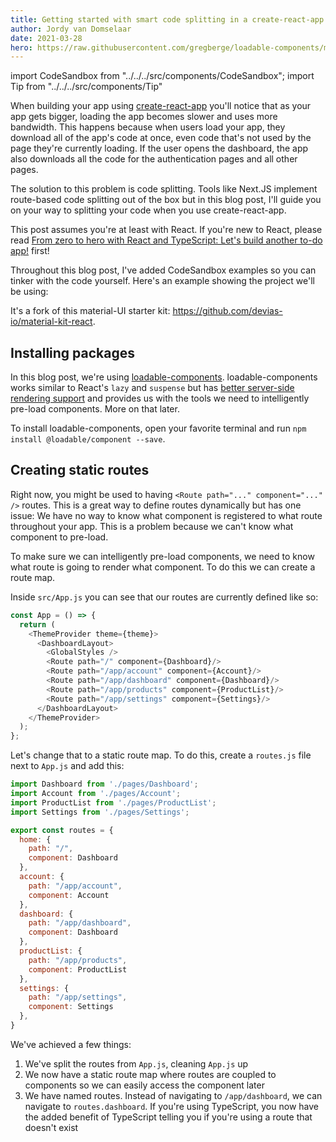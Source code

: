 ```yaml
---
title: Getting started with smart code splitting in a create-react-app
author: Jordy van Domselaar
date: 2021-03-28
hero: https://raw.githubusercontent.com/gregberge/loadable-components/master/resources/loadable-components.png
---
```

import CodeSandbox from "../../../src/components/CodeSandbox";
import Tip from "../../../src/components/Tip"

When building your app using [create-react-app](https://reactjs.org/docs/create-a-new-react-app.html) you'll notice that as your app gets bigger, loading the app becomes slower and uses more bandwidth. This happens because when users load your app, they download all of the app's code at once, even code that's not used by the page they're currently loading. If the user opens the dashboard, the app also downloads all the code for the authentication pages and all other pages.

The solution to this problem is code splitting. Tools like Next.JS implement route-based code splitting out of the box but in this blog post, I'll guide you on your way to splitting your code when you use create-react-app.

<Tip title="important!">

This post assumes you're at least with React. If you're new to React, please read [From zero to hero with React and TypeScript: Let's build another to-do app!](https://jordy.app/from-zero-to-hero-with-react-and-typescript:-let's-build-another-to-do-app!) first!

</Tip>

Throughout this blog post, I've added CodeSandbox examples so you can tinker with the code yourself. Here's an example showing the project we'll be using:

<CodeSandbox
  title="Example project"
  url="https://codesandbox.io/embed/practical-lehmann-jfbvl"
/>

It's a fork of this material-UI starter kit: <https://github.com/devias-io/material-kit-react>.

## Installing packages

In this blog post, we're using [loadable-components](https://github.com/gregberge/loadable-components). loadable-components works similar to React's `lazy`  and `suspense` but has [better server-side rendering support](https://reactjs.org/docs/code-splitting.html#reactlazy) and provides us with the tools we need to intelligently pre-load components. More on that later.

To install loadable-components, open your favorite terminal and run `npm install @loadable/component --save`.

## Creating static routes

Right now, you might be used to having `<Route path="..." component="..." />` routes. This is a great way to define routes dynamically but has one issue: We have no way to know what component is registered to what route throughout your app. This is a problem because we can't know what component to pre-load.

To make sure we can intelligently pre-load components, we need to know what route is going to render what component. To do this we can create a route map.

Inside `src/App.js` you can see that our routes are currently defined like so:

```javascript
const App = () => {
  return (
    <ThemeProvider theme={theme}>
      <DashboardLayout>
        <GlobalStyles />
        <Route path="/" component={Dashboard}/>
        <Route path="/app/account" component={Account}/>
        <Route path="/app/dashboard" component={Dashboard}/>
        <Route path="/app/products" component={ProductList}/>
        <Route path="/app/settings" component={Settings}/>
      </DashboardLayout>
    </ThemeProvider>
  );
};
```

Let's change that to a static route map. To do this, create a `routes.js` file next to `App.js` and add this:

```javascript
import Dashboard from './pages/Dashboard';
import Account from './pages/Account';
import ProductList from './pages/ProductList';
import Settings from './pages/Settings';

export const routes = {
  home: {
    path: "/",
    component: Dashboard
  },
  account: {
    path: "/app/account",
    component: Account
  },
  dashboard: {
    path: "/app/dashboard",
    component: Dashboard
  },
  productList: {
    path: "/app/products",
    component: ProductList
  },
  settings: {
    path: "/app/settings",
    component: Settings
  },
}
```

We've achieved a few things:

1. We've split the routes from `App.js`, cleaning `App.js` up
2. We now have a static route map where routes are coupled to components so we can easily access the component later
3. We have named routes. Instead of navigating to `/app/dashboard`, we can navigate to `routes.dashboard`. If you're using TypeScript, you now have the added benefit of TypeScript telling you if you're using a route that doesn't exist